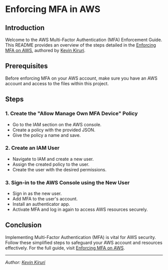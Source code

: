 # Enforcing MFA in AWS

## Introduction

Welcome to the AWS Multi-Factor Authentication (MFA) Enforcement Guide. This README provides an overview of the steps detailed in the [Enforcing MFA on AWS](https://medium.com/@kevinkiruri/enforcing-mfa-on-aws-66b228df699b), authored by [Kevin Kiruri](https://www.linkedin.com/in/kevin-kiruri/).

## Prerequisites

Before enforcing MFA on your AWS account, make sure you have an AWS account and access to the files within this project.

## Steps

### 1. Create the "Allow Manage Own MFA Device" Policy

- Go to the IAM section on the AWS console.
- Create a policy with the provided JSON.
- Give the policy a name and save.

### 2. Create an IAM User

- Navigate to IAM and create a new user.
- Assign the created policy to the user.
- Create the user with the desired permissions.

### 3. Sign-in to the AWS Console using the New User

- Sign in as the new user.
- Add MFA to the user's account.
- Install an authenticator app.
- Activate MFA and log in again to access AWS resources securely.

## Conclusion

Implementing Multi-Factor Authentication (MFA) is vital for AWS security. Follow these simplified steps to safeguard your AWS account and resources effectively. For the full guide, visit [Enforcing MFA on AWS](https://medium.com/@kevinkiruri/enforcing-mfa-on-aws-66b228df699b).

---

*Author: [Kevin Kiruri](https://www.linkedin.com/in/kevin-kiruri/)*